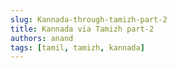 ```yaml
---
slug: Kannada-through-tamizh-part-2
title: Kannada via Tamizh part-2
authors: anand
tags: [tamil, tamizh, kannada]
---
```


<!-- import Highlight from '@site/src/components/Highlight'; -->

<!-- <Highlight color='#800031' highlight='fg' fontWeight='bold'> ECMA International</Highlight>  -->

